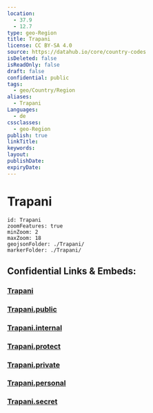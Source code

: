 ```yaml
---
location:
  - 37.9
  - 12.7
type: geo-Region
title: Trapani
license: CC BY-SA 4.0
source: https://datahub.io/core/country-codes
isDeleted: false
isReadOnly: false
draft: false
confidential: public
tags:
  - geo/Country/Region
aliases:
  - Trapani
Languages:
  - de
cssclasses:
  - geo-Region
publish: true
linkTitle:
keywords:
layout:
publishDate:
expiryDate:
---
```


# Trapani

```leaflet
id: Trapani
zoomFeatures: true 
minZoom: 2 
maxZoom: 18
geojsonFolder: ./Trapani/
markerFolder: ./Trapani/
```


## Confidential Links & Embeds: 

### [Trapani](/_Standards/Earth/Continent/Europe/Europe~South/Italy/regions~Italy/Sicily/Trapani.md) 

### [Trapani.public](/_public/Earth/Continent/Europe/Europe~South/Italy/regions~Italy/Sicily/Trapani.public.md) 

### [Trapani.internal](/_internal/Earth/Continent/Europe/Europe~South/Italy/regions~Italy/Sicily/Trapani.internal.md) 

### [Trapani.protect](/_protect/Earth/Continent/Europe/Europe~South/Italy/regions~Italy/Sicily/Trapani.protect.md) 

### [Trapani.private](/_private/Earth/Continent/Europe/Europe~South/Italy/regions~Italy/Sicily/Trapani.private.md) 

### [Trapani.personal](/_personal/Earth/Continent/Europe/Europe~South/Italy/regions~Italy/Sicily/Trapani.personal.md) 

### [Trapani.secret](/_secret/Earth/Continent/Europe/Europe~South/Italy/regions~Italy/Sicily/Trapani.secret.md)

